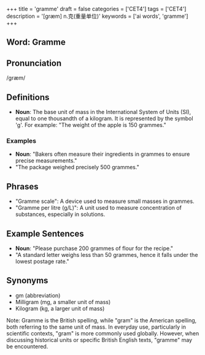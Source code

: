 +++
title = 'gramme'
draft = false
categories = ['CET4']
tags = ['CET4']
description = '[græm] n.克(重量单位)'
keywords = ['ai words', 'gramme']
+++

## Word: Gramme

## Pronunciation
/ɡræm/

## Definitions
- **Noun**: The base unit of mass in the International System of Units (SI), equal to one thousandth of a kilogram. It is represented by the symbol 'g'. For example: "The weight of the apple is 150 grammes."

### Examples
- **Noun**: "Bakers often measure their ingredients in grammes to ensure precise measurements."
- "The package weighed precisely 500 grammes."

## Phrases
- "Gramme scale": A device used to measure small masses in grammes.
- "Gramme per litre (g/L)": A unit used to measure concentration of substances, especially in solutions.

## Example Sentences
- **Noun**: "Please purchase 200 grammes of flour for the recipe."
- "A standard letter weighs less than 50 grammes, hence it falls under the lowest postage rate."

## Synonyms
- gm (abbreviation)
- Milligram (mg, a smaller unit of mass)
- Kilogram (kg, a larger unit of mass)
  
Note: Gramme is the British spelling, while "gram" is the American spelling, both referring to the same unit of mass. In everyday use, particularly in scientific contexts, "gram" is more commonly used globally. However, when discussing historical units or specific British English texts, "gramme" may be encountered.
